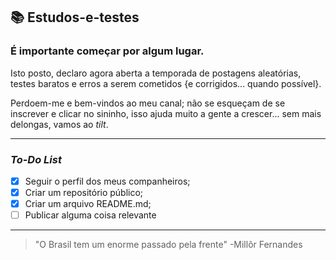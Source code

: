 ## :books: Estudos-e-testes

### É importante começar por algum lugar.
Isto posto, declaro agora aberta a temporada de postagens aleatórias, testes baratos e erros a serem cometidos {e corrigidos... quando possível}.

Perdoem-me e bem-vindos ao meu canal; não se esqueçam de se inscrever e clicar no sininho, isso ajuda muito a gente a crescer... sem mais delongas, vamos ao _tilt_.
______________________________________________

### _To-Do List_

- [x] Seguir o perfil dos meus companheiros;
- [x] Criar um repositório público;
- [x] Criar um arquivo README.md;
- [ ] Publicar alguma coisa relevante

______________________________________________
> "O Brasil tem um enorme passado pela frente"
> -Millôr Fernandes
